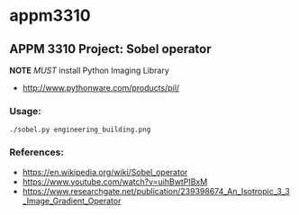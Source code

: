 # appm3310

## APPM 3310 Project: Sobel operator

**NOTE** _MUST_ install Python Imaging Library
- <http://www.pythonware.com/products/pil/>

### Usage:
```./sobel.py engineering_building.png```

### References:
- <https://en.wikipedia.org/wiki/Sobel_operator>
- <https://www.youtube.com/watch?v=uihBwtPIBxM>
- <https://www.researchgate.net/publication/239398674_An_Isotropic_3_3_Image_Gradient_Operator>
